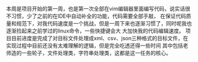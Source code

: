   本周是项目开始的第一周，也是第一次全部在vim编辑器里面编写代码，说实话很不习惯，少了之前的在IDE中自动补全的功能，代码需要全部手敲，
在保证代码质量和规范下，对我代码速度是一个挑战，但是一周下来也逐渐习惯了，同时呢我也逐渐捡起来之前学过的linux命令，一些快捷键会大
大加快我的代码编辑速度。
  项目目前进度是完成了对目标文件处理成xml、csv、json三种格式的目标文件，在实现过程中目前还没有太难理解的逻辑，但是完全吃透还得一些时间
  其中包括老师造的一些轮子，文件处理类，字符串处理类，这都是这一任务的核心。
